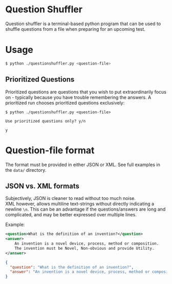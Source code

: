 # Question Shuffler
Question shuffler is a terminal-based python program that can be used to shuffle questions from a file when preparing for an upcoming test. 


# Usage
```sh
$ python ./questionshuffler.py <question-file>
```

## Prioritized Questions
Prioritized questions are questions that you wish to put extraordinarily focus on - typically because you have trouble remembering the answers. A prioritized run chooses prioritized questions exclusively:

```
$ python ./questionshuffler.py <question-file>

Use prioritized questions only? y/n

y
```

# Question-file format
The format must be provided in either JSON or XML. See full examples in the `data/` directory.


## JSON vs. XML formats
Subjectively, JSON is cleaner to read without too much noise.  
XML however, allows multiline text-strings without directly indicating a newline `\n`. This can be an advantage if the questions/answers are long and complicated, and may be better expressed over multiple lines.  
 
Example:

```xml
<question>What is the definition of an invention?</question>
<answer>
    An invention is a novel device, process, method or composition.
    The invention must be Novel, Non-obvious and provide Utility.
</answer>
```

```json
{
  "question": "What is the definition of an invention?",
  "answer": "An invention is a novel device, process, method or composition.\nThe invention must be Novel, Non-obvious and provide Utility."
}
```